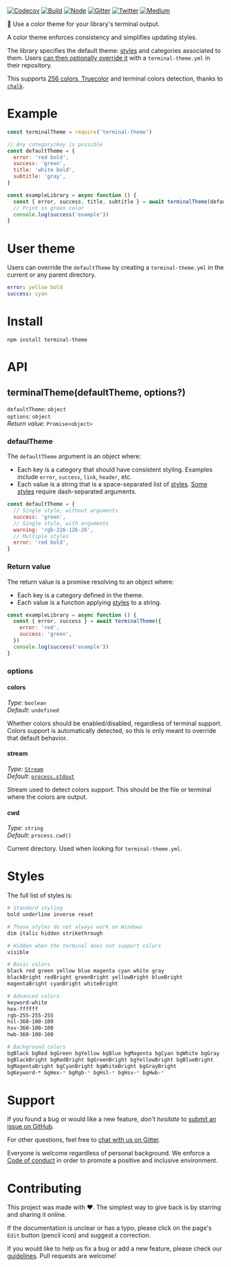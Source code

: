 [![Codecov](https://img.shields.io/codecov/c/github/ehmicky/terminal-theme.svg?label=tested&logo=codecov)](https://codecov.io/gh/ehmicky/terminal-theme)
[![Build](https://github.com/ehmicky/terminal-theme/workflows/Build/badge.svg)](https://github.com/ehmicky/terminal-theme/actions)
[![Node](https://img.shields.io/node/v/terminal-theme.svg?logo=node.js)](https://www.npmjs.com/package/terminal-theme)
[![Gitter](https://img.shields.io/gitter/room/ehmicky/terminal-theme.svg?logo=gitter)](https://gitter.im/ehmicky/terminal-theme)
[![Twitter](https://img.shields.io/badge/%E2%80%8B-twitter-4cc61e.svg?logo=twitter)](https://twitter.com/intent/follow?screen_name=ehmicky)
[![Medium](https://img.shields.io/badge/%E2%80%8B-medium-4cc61e.svg?logo=medium)](https://medium.com/@ehmicky)

🎨 Use a color theme for your library's terminal output.

A color theme enforces consistency and simplifies updating styles.

The library specifies the default theme: [styles](#styles) and categories
associated to them. Users [can then optionally override it](#user-theme) with a
`terminal-theme.yml` in their repository.

This supports [256 colors, Truecolor](#styles) and terminal colors detection,
thanks to [`chalk`](https://github.com/chalk/chalk).

# Example

```js
const terminalTheme = require('terminal-theme')

// Any category/key is possible
const defaultTheme = {
  error: 'red bold',
  success: 'green',
  title: 'white bold',
  subtitle: 'gray',
}

const exampleLibrary = async function () {
  const { error, success, title, subtitle } = await terminalTheme(defaultTheme)
  // Print in green color
  console.log(success('example'))
}
```

# User theme

Users can override the `defaultTheme` by creating a `terminal-theme.yml` in the
current or any parent directory.

```yml
error: yellow bold
success: cyan
```

# Install

```
npm install terminal-theme
```

# API

## terminalTheme(defaultTheme, options?)

`defaultTheme`: `object`\
`options`: `object`\
_Return value_: `Promise<object>`

### defaulTheme

The `defaultTheme` argument is an object where:

- Each key is a category that should have consistent styling. Examples include
  `error`, `success`, `link`, `header`, etc.
- Each value is a string that is a space-separated list of [styles](#styles).
  [Some styles](#styles) require dash-separated arguments.

```js
const defaultTheme = {
  // Single style, without arguments
  success: 'green',
  // Single style, with arguments
  warning: 'rgb-226-126-26',
  // Multiple styles
  error: 'red bold',
}
```

### Return value

The return value is a promise resolving to an object where:

- Each key is a category defined in the theme.
- Each value is a function applying [styles](#styles) to a string.

```js
const exampleLibrary = async function () {
  const { error, success } = await terminalTheme({
    error: 'red',
    success: 'green',
  })
  console.log(success('example'))
}
```

### options

#### colors

_Type_: `boolean`\
_Default_: `undefined`

Whether colors should be enabled/disabled, regardless of terminal support.
Colors support is automatically detected, so this is only meant to override that
default behavior.

#### stream

_Type_:
[`Stream`](https://nodejs.org/api/stream.html#stream_class_stream_writable)\
_Default_: [`process.stdout`](https://nodejs.org/api/process.html#process_process_stdout)

Stream used to detect colors support. This should be the file or terminal where
the colors are output.

#### cwd

_Type_: `string`\
_Default_: `process.cwd()`

Current directory. Used when looking for `terminal-theme.yml`.

# Styles

The full list of styles is:

```sh
# Standard styling
bold underline inverse reset

# Those styles do not always work on Windows
dim italic hidden strikethrough

# Hidden when the terminal does not support colors
visible

# Basic colors
black red green yellow blue magenta cyan white gray
blackBright redBright greenBright yellowBright blueBright
magentaBright cyanBright whiteBright

# Advanced colors
keyword-white
hex-ffffff
rgb-255-255-255
hsl-360-100-100
hsv-360-100-100
hwb-360-100-100

# Background colors
bgBlack bgRed bgGreen bgYellow bgBlue bgMagenta bgCyan bgWhite bgGray
bgBlackBright bgRedBright bgGreenBright bgYellowBright bgBlueBright
bgMagentaBright bgCyanBright bgWhiteBright bgGrayBright
bgKeyword-* bgHex-* bgRgb-* bgHsl-* bgHsv-* bgHwb-*
```

# Support

If you found a bug or would like a new feature, _don't hesitate_ to
[submit an issue on GitHub](../../issues).

For other questions, feel free to
[chat with us on Gitter](https://gitter.im/ehmicky/terminal-theme).

Everyone is welcome regardless of personal background. We enforce a
[Code of conduct](CODE_OF_CONDUCT.md) in order to promote a positive and
inclusive environment.

# Contributing

This project was made with ❤️. The simplest way to give back is by starring and
sharing it online.

If the documentation is unclear or has a typo, please click on the page's `Edit`
button (pencil icon) and suggest a correction.

If you would like to help us fix a bug or add a new feature, please check our
[guidelines](CONTRIBUTING.md). Pull requests are welcome!

<!-- Thanks go to our wonderful contributors: -->

<!-- ALL-CONTRIBUTORS-LIST:START -->
<!-- prettier-ignore-start -->
<!-- markdownlint-disable -->
<!--
<table>
  <tr>
    <td align="center"><a href="https://twitter.com/ehmicky"><img src="https://avatars2.githubusercontent.com/u/8136211?v=4?s=100" width="100px;" alt=""/><br /><sub><b>ehmicky</b></sub></a><br /><a href="https://github.com/ehmicky/terminal-theme/commits?author=ehmicky" title="Code">💻</a> <a href="#design-ehmicky" title="Design">🎨</a> <a href="#ideas-ehmicky" title="Ideas, Planning, & Feedback">🤔</a> <a href="https://github.com/ehmicky/terminal-theme/commits?author=ehmicky" title="Documentation">📖</a></td>
  </tr>
</table>

-->
<!-- markdownlint-restore -->
<!-- prettier-ignore-end -->

<!-- ALL-CONTRIBUTORS-LIST:END -->
